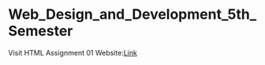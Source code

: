 #  Web_Design_and_Development_5th_Semester
Visit HTML Assignment 01 Website:<a href="https://fabulous-starlight-cd1a84.netlify.app/" target="_blank">Link</a>
